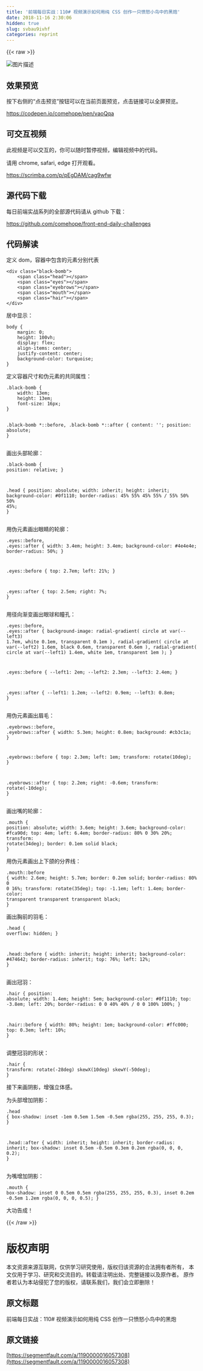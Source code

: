 ```yaml
---
title: '前端每日实战：110# 视频演示如何用纯 CSS 创作一只愤怒小鸟中的黑炮' 
date: 2018-11-16 2:30:06
hidden: true
slug: svbau9ivhf
categories: reprint
---
```


{{< raw >}}
<p><span class="img-wrap"><img data-src="/img/bVbfxoZ?w=400&amp;h=300" src="https://static.alili.tech/img/bVbfxoZ?w=400&amp;h=300" alt="&#x56FE;&#x7247;&#x63CF;&#x8FF0;" title="&#x56FE;&#x7247;&#x63CF;&#x8FF0;"></span></p><h2>&#x6548;&#x679C;&#x9884;&#x89C8;</h2><p>&#x6309;&#x4E0B;&#x53F3;&#x4FA7;&#x7684;&#x201C;&#x70B9;&#x51FB;&#x9884;&#x89C8;&#x201D;&#x6309;&#x94AE;&#x53EF;&#x4EE5;&#x5728;&#x5F53;&#x524D;&#x9875;&#x9762;&#x9884;&#x89C8;&#xFF0C;&#x70B9;&#x51FB;&#x94FE;&#x63A5;&#x53EF;&#x4EE5;&#x5168;&#x5C4F;&#x9884;&#x89C8;&#x3002;</p><p><a href="https://codepen.io/comehope/pen/vaoQqa" rel="nofollow noreferrer">https://codepen.io/comehope/pen/vaoQqa</a></p><h2>&#x53EF;&#x4EA4;&#x4E92;&#x89C6;&#x9891;</h2><p>&#x6B64;&#x89C6;&#x9891;&#x662F;&#x53EF;&#x4EE5;&#x4EA4;&#x4E92;&#x7684;&#xFF0C;&#x4F60;&#x53EF;&#x4EE5;&#x968F;&#x65F6;&#x6682;&#x505C;&#x89C6;&#x9891;&#xFF0C;&#x7F16;&#x8F91;&#x89C6;&#x9891;&#x4E2D;&#x7684;&#x4EE3;&#x7801;&#x3002;</p><p>&#x8BF7;&#x7528; chrome, safari, edge &#x6253;&#x5F00;&#x89C2;&#x770B;&#x3002;</p><p><a href="https://scrimba.com/p/pEgDAM/cag9wfw" rel="nofollow noreferrer">https://scrimba.com/p/pEgDAM/cag9wfw</a></p><h2>&#x6E90;&#x4EE3;&#x7801;&#x4E0B;&#x8F7D;</h2><p>&#x6BCF;&#x65E5;&#x524D;&#x7AEF;&#x5B9E;&#x6218;&#x7CFB;&#x5217;&#x7684;&#x5168;&#x90E8;&#x6E90;&#x4EE3;&#x7801;&#x8BF7;&#x4ECE; github &#x4E0B;&#x8F7D;&#xFF1A;</p><p><a href="https://github.com/comehope/front-end-daily-challenges" rel="nofollow noreferrer">https://github.com/comehope/front-end-daily-challenges</a></p><h2>&#x4EE3;&#x7801;&#x89E3;&#x8BFB;</h2><p>&#x5B9A;&#x4E49; dom&#xFF0C;&#x5BB9;&#x5668;&#x4E2D;&#x5305;&#x542B;&#x7684;&#x5143;&#x7D20;&#x5206;&#x522B;&#x4EE3;&#x8868;</p><pre><code class="html">&lt;div class=&quot;black-bomb&quot;&gt;
    &lt;span class=&quot;head&quot;&gt;&lt;/span&gt;
    &lt;span class=&quot;eyes&quot;&gt;&lt;/span&gt;
    &lt;span class=&quot;eyebrows&quot;&gt;&lt;/span&gt;
    &lt;span class=&quot;mouth&quot;&gt;&lt;/span&gt;
    &lt;span class=&quot;hair&quot;&gt;&lt;/span&gt;
&lt;/div&gt;</code></pre><p>&#x5C45;&#x4E2D;&#x663E;&#x793A;&#xFF1A;</p><pre><code class="css">body {
    margin: 0;
    height: 100vh;
    display: flex;
    align-items: center;
    justify-content: center;
    background-color: turquoise;
}</code></pre><p>&#x5B9A;&#x4E49;&#x5BB9;&#x5668;&#x5C3A;&#x5BF8;&#x548C;&#x4F2A;&#x5143;&#x7D20;&#x7684;&#x5171;&#x540C;&#x5C5E;&#x6027;&#xFF1A;</p><pre><code class="css">.black-bomb {
    width: 13em;
    height: 13em;
    font-size: 16px;
}

.black-bomb *::before,
.black-bomb *::after {
    content: &apos;&apos;;
    position: absolute;
}</code></pre><p>&#x753B;&#x51FA;&#x5934;&#x90E8;&#x8F6E;&#x5ED3;&#xFF1A;</p><pre><code class="css">.black-bomb {
    position: relative;
}

.head {
    position: absolute;
    width: inherit;
    height: inherit;
    background-color: #0f1110;
    border-radius: 45% 55% 45% 55% / 55% 50% 50% 45%;
}</code></pre><p>&#x7528;&#x4F2A;&#x5143;&#x7D20;&#x753B;&#x51FA;&#x773C;&#x775B;&#x7684;&#x8F6E;&#x5ED3;&#xFF1A;</p><pre><code class="css">.eyes::before,
.eyes::after {
    width: 3.4em;
    height: 3.4em;
    background-color: #4e4e4e;
    border-radius: 50%;
}

.eyes::before {
    top: 2.7em;
    left: 21%;
}

.eyes::after {
    top: 2.5em;
    right: 7%;
}</code></pre><p>&#x7528;&#x5F84;&#x5411;&#x6E10;&#x53D8;&#x753B;&#x51FA;&#x773C;&#x7403;&#x548C;&#x77B3;&#x5B54;&#xFF1A;</p><pre><code class="css">.eyes::before,
.eyes::after {
    background-image: 
        radial-gradient(
            circle at var(--left3) 1.7em,
            white 0.1em,
            transparent 0.1em
        ),
        radial-gradient(
            circle at var(--left2) 1.6em,
            black 0.6em,
            transparent 0.6em
        ),
        radial-gradient(
            circle at var(--left1) 1.4em,
            white 1em,
            transparent 1em
        );
}

.eyes::before {
    --left1: 2em;
    --left2: 2.3em;
    --left3: 2.4em;
}

.eyes::after {
    --left1: 1.2em;
    --left2: 0.9em;
    --left3: 0.8em;
}</code></pre><p>&#x7528;&#x4F2A;&#x5143;&#x7D20;&#x753B;&#x51FA;&#x7709;&#x6BDB;&#xFF1A;</p><pre><code class="css">.eyebrows::before,
.eyebrows::after {
    width: 5.3em;
    height: 0.8em;
    background: #cb3c1a;
}

.eyebrows::before {
    top: 2.3em;
    left: 1em;
    transform: rotate(10deg);
}

.eyebrows::after {
    top: 2.2em;
    right: -0.6em;
    transform: rotate(-10deg);
}</code></pre><p>&#x753B;&#x51FA;&#x5634;&#x7684;&#x8F6E;&#x5ED3;&#xFF1A;</p><pre><code class="css">.mouth {
    position: absolute;
    width: 3.6em;
    height: 3.6em;
    background-color: #fca90d;
    top: 4em;
    left: 6.4em;
    border-radius: 80% 0 30% 20%;
    transform: rotate(34deg);
    border: 0.1em solid black;
}</code></pre><p>&#x7528;&#x4F2A;&#x5143;&#x7D20;&#x753B;&#x51FA;&#x4E0A;&#x4E0B;&#x988C;&#x7684;&#x5206;&#x754C;&#x7EBF;&#xFF1A;</p><pre><code class="css">.mouth::before {
    width: 2.6em;
    height: 5.7em;
    border: 0.2em solid;
    border-radius: 80% 0 0 16%;
    transform: rotate(35deg);
    top: -1.1em;
    left: 1.4em;
    border-color: transparent transparent transparent black;
}</code></pre><p>&#x753B;&#x51FA;&#x80F8;&#x524D;&#x7684;&#x7FBD;&#x6BDB;&#xFF1A;</p><pre><code class="css">.head {
    overflow: hidden;
}

.head::before {
    width: inherit;
    height: inherit;
    background-color: #474642;
    border-radius: inherit;
    top: 76%;
    left: 12%;
}</code></pre><p>&#x753B;&#x51FA;&#x51A0;&#x7FBD;&#xFF1A;</p><pre><code class="css">.hair {
    position: absolute;
    width: 1.4em;
    height: 5em;
    background-color: #0f1110;
    top: -3.8em;
    left: 20%;
    border-radius: 0 0 40% 40% / 0 0 100% 100%;
}

.hair::before {
    width: 80%;
    height: 1em;
    background-color: #ffc000;
    top: 0.3em;
    left: 10%;
}</code></pre><p>&#x8C03;&#x6574;&#x51A0;&#x7FBD;&#x7684;&#x5F62;&#x72B6;&#xFF1A;</p><pre><code class="css">.hair {
    transform: rotate(-28deg) skewX(10deg) skewY(-50deg);
}</code></pre><p>&#x63A5;&#x4E0B;&#x6765;&#x753B;&#x9634;&#x5F71;&#xFF0C;&#x589E;&#x5F3A;&#x7ACB;&#x4F53;&#x611F;&#x3002;</p><p>&#x4E3A;&#x5934;&#x90E8;&#x589E;&#x52A0;&#x9634;&#x5F71;&#xFF1A;</p><pre><code class="css">.head {
    box-shadow: inset -1em 0.5em 1.5em -0.5em rgba(255, 255, 255, 0.3);
}

.head::after {
    width: inherit;
    height: inherit;
    border-radius: inherit;
    box-shadow: inset 0.5em -0.5em 0.3em 0.2em rgba(0, 0, 0, 0.2);
}</code></pre><p>&#x4E3A;&#x5634;&#x589E;&#x52A0;&#x9634;&#x5F71;&#xFF1A;</p><pre><code class="css">.mouth {
    box-shadow: 
        inset 0 0.5em 0.5em rgba(255, 255, 255, 0.3),
        inset 0.2em -0.5em 1.2em rgba(0, 0, 0, 0.5);
}</code></pre><p>&#x5927;&#x529F;&#x544A;&#x6210;&#xFF01;</p>
{{< /raw >}}

# 版权声明
本文资源来源互联网，仅供学习研究使用，版权归该资源的合法拥有者所有，
本文仅用于学习、研究和交流目的。转载请注明出处、完整链接以及原作者。
原作者若认为本站侵犯了您的版权，请联系我们，我们会立即删除！

## 原文标题
前端每日实战：110# 视频演示如何用纯 CSS 创作一只愤怒小鸟中的黑炮

## 原文链接
[https://segmentfault.com/a/1190000016057308](https://segmentfault.com/a/1190000016057308)

